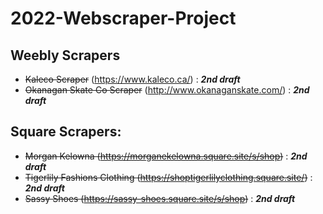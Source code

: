 # 2022-Webscraper-Project

  ## Weebly Scrapers
  - ~~Kaleco Scraper~~ (https://www.kaleco.ca/) : ***2nd draft***
  - ~~Okanagan Skate Co Scraper~~ (http://www.okanaganskate.com/) : ***2nd draft***
    
  ## Square Scrapers:
  - ~~Morgan Kelowna (https://morganekelowna.square.site/s/shop)~~ : ***2nd draft***
  - ~~Tigerlily Fashions Clothing (https://shoptigerlilyclothing.square.site/)~~ : ***2nd draft***
  - ~~Sassy Shoes (https://sassy-shoes.square.site/s/shop)~~ : ***2nd draft***
